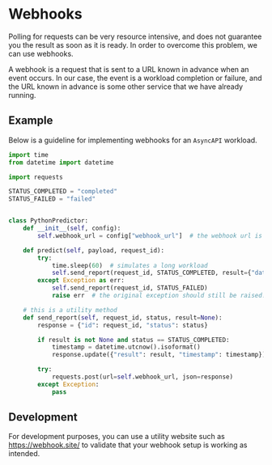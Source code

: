 # Webhooks

Polling for requests can be very resource intensive, and does not guarantee you the result as soon as it is ready. In
order to overcome this problem, we can use webhooks.

A webhook is a request that is sent to a URL known in advance when an event occurs. In our case, the event is a workload
completion or failure, and the URL known in advance is some other service that we have already running.

## Example

Below is a guideline for implementing webhooks for an `AsyncAPI` workload.

```python
import time
from datetime import datetime

import requests

STATUS_COMPLETED = "completed"
STATUS_FAILED = "failed"


class PythonPredictor:
    def __init__(self, config):
        self.webhook_url = config["webhook_url"]  # the webhook url is passed in the config

    def predict(self, payload, request_id):
        try:
            time.sleep(60)  # simulates a long workload    
            self.send_report(request_id, STATUS_COMPLETED, result={"data": "hello"})
        except Exception as err:
            self.send_report(request_id, STATUS_FAILED)
            raise err  # the original exception should still be raised!

    # this is a utility method
    def send_report(self, request_id, status, result=None):
        response = {"id": request_id, "status": status}

        if result is not None and status == STATUS_COMPLETED:
            timestamp = datetime.utcnow().isoformat()
            response.update({"result": result, "timestamp": timestamp})

        try:
            requests.post(url=self.webhook_url, json=response)
        except Exception:
            pass
```

## Development

For development purposes, you can use a utility website such as https://webhook.site/ to validate that your webhook
setup is working as intended.
